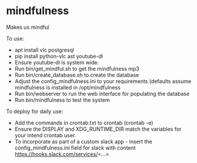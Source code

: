 # mindfulness
Makes us mindful

To use:
- apt install vlc postgresql
- pip install python-vlc ast youtube-dl
- Ensure youtube-dl is system wide.
- Run bin/get_mindful.sh to get the mindfulness mp3
- Run bin/create_database.sh to create the database
- Adjust the config_mindfulness.ini to your requirements (defaults assume mindfulness is installed in /opt/mindfulness
- Run bin/webserver to run the web interface for populating the database
- Run bin/mindfulness to test the system

To deploy for daily use:
- Add the commands in crontab.txt to crontab (crontab -e)
- Ensure the DISPLAY and XDG_RUNTIME_DIR match the variables for your intend crontab user.
- To incorporate as part of a custom slack app - insert the config_mindfulness.ini field for slack with content https://hooks.slack.com/services/<...>
